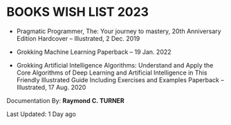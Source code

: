 # BOOKS WISH LIST 2023

* Pragmatic Programmer, The: Your journey to mastery, 20th Anniversary Edition Hardcover – Illustrated, 2 Dec. 2019
 
* Grokking Machine Learning Paperback – 19 Jan. 2022
  
* Grokking Artificial Intelligence Algorithms: Understand and Apply the Core Algorithms of Deep Learning and Artificial Intelligence in This Friendly Illustrated Guide Including Exercises and Examples Paperback – Illustrated, 17 Aug. 2020

Documentation By: **Raymond C. TURNER**

Last Updated: 1 Day ago